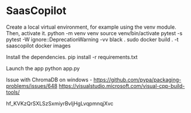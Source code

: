 # SaasCopilot

Create a local virtual environment, for example using the venv module. Then, activate it. 
python -m venv venv 
source venv/bin/activate
pytest -s
pytest -W ignore::DeprecationWarning -vv
black .
sudo docker build . -t saascopilot
docker images

Install the dependencies. pip install -r requirements.txt

Launch the app python app.py

Issue with ChromaDB on windows - https://github.com/pypa/packaging-problems/issues/648
https://visualstudio.microsoft.com/visual-cpp-build-tools/

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